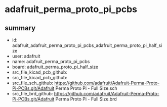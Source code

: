 # adafruit_perma_proto_pi_pcbs
 
## summary 
* id: adafruit_adafruit_perma_proto_pi_pcbs_adafruit_perma_proto_pi_half_size
* user: adafruit
* name: adafruit_perma_proto_pi_pcbs
* board: adafruit_perma_proto_pi_half_size
* src_file_kicad_pcb_github: 
* src_file_kicad_pcb_github: 
* src_file_sch_github: https://github.com/adafruit/Adafruit-Perma-Proto-Pi-PCBs.git/Adafruit Perma Proto Pi - Full Size.sch
* src_file_brd_github: https://github.com/adafruit/Adafruit-Perma-Proto-Pi-PCBs.git/Adafruit Perma Proto Pi - Full Size.brd



